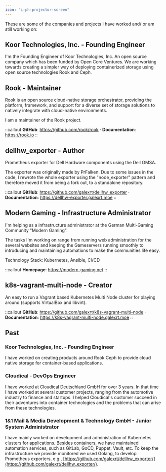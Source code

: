 ```yaml
---
icon: "i-ph-projector-screen"
---
```


These are some of the companies and projects I have worked and/ or am still working on:

## Koor Technologies, Inc. - Founding Engineer

I'm the Founding Engineer of Koor Technologies, Inc. An open source company which has been funded by Open Core Ventures.
We are working towards creating a simpler way of deploying containerized storage using open source technologies Rook and Ceph.

## Rook - Maintainer

Rook is an open source cloud-native storage orchestrator, providing the platform, framework, and support for a diverse set of storage solutions to natively integrate with cloud-native environments.

I am a maintainer of the Rook project.

::callout
**GitHub**: https://github.com/rook/rook · **Documentation**: https://rook.io
::

## dellhw_exporter - Author

Prometheus exporter for Dell Hardware components using the Dell OMSA.

The exporter was originally made by PrFalken. Due to some issues in the code, I rewrote the whole exporter using the "node_exporter" pattern and therefore moved it from being a fork out, to a standalone repository.

::callout
**GitHub**: https://github.com/galexrt/dellhw_exporter · **Documentation**: https://dellhw-exporter.galexrt.moe
::

## Modern Gaming - Infrastructure Administrator

I'm helping as a infrastructure administrator at the German Multi-Gaming Community "Modern Gaming".

The tasks I'm working on range from running web administration for the several websites and keeping the Gameservers running smoothly to introducing and maintaining automations to make the communities life easy.

Technology Stack: Kubernetes, Ansible, CI/CD

::callout
**Homepage**: https://modern-gaming.net
::

## k8s-vagrant-multi-node - Creator

An easy to run a Vagrant based Kubernetes Multi Node cluster for playing around (supports VirtualBox and libvirt).

::callout
**GitHub**: https://github.com/galexrt/k8s-vagrant-multi-node · **Documentation**: https://k8s-vagrant-multi-node.galexrt.moe
::

## Past

### Koor Technologies, Inc. - Founding Engineer

I have worked on creating products around Rook Ceph to provide cloud native storage for container-based applications.

### Cloudical - DevOps Engineer

I have worked at Cloudical Deutschland GmbH for over 3 years. In that time I have worked at several customer projects, ranging from the automotive industry to finance and startups.
I helped Cloudical's customer succeed in their adventures into container technologies and the problems that can arise from these technologies.

### 1&1 Mail & Media Development & Technology GmbH - Junior System Administrator

I have mainly worked on development and administration of Kubernetes clusters for applications.
Besides containers, we have maintained automation services, such as GitLab, GoCD, Puppet, Vault, etc.
To keep the infrastructure we provide monitored we used Golang, to develop Prometheus exporters, e.g., [https://github.com/galexrt/dellhw_exporter/](https://github.com/galexrt/dellhw_exporter/).
